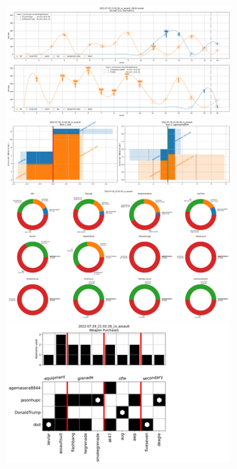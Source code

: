 ![alt text](pictures/2022-07-29_21:02:26_cs_assault_rounds.png)
![alt text](pictures/2022-07-29_21:02:26_cs_assault_flow.png)
![alt text](pictures/2022-07-29_21:02:26_cs_assault_totals.png)
![alt text](pictures/2022-07-29_21:02:26_cs_assault_weapons.png)
